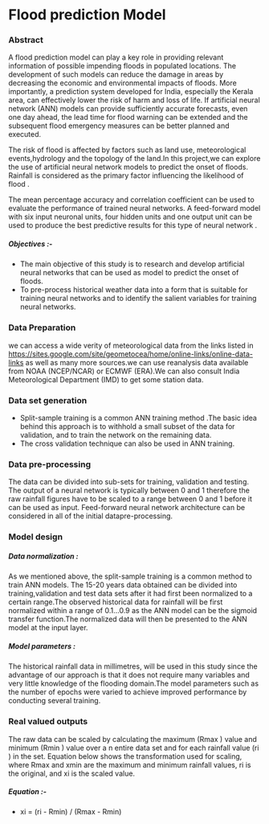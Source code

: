 # Flood prediction Model
### Abstract

A flood prediction model can play a key role in providing relevant information of possible impending floods in populated locations. The development of such models can reduce the damage in areas by decreasing the economic and environmental impacts of floods. More importantly, a prediction system developed for India, especially the Kerala area, can effectively lower the risk of harm and loss of life. If artificial neural network (ANN) models can provide sufficiently accurate forecasts, even one day ahead, the lead time for flood warning can be extended and the subsequent flood emergency measures can be better planned and executed.

The risk of flood is affected by factors such as land use, meteorological events,hydrology and the topology of the land.In this  project,we can explore the use of artificial neural network models to predict the onset of floods. Rainfall is considered as the primary factor influencing the likelihood of flood .

The mean percentage accuracy and correlation coefficient can be used to evaluate the performance of trained neural networks. A feed-forward model with six input neuronal units, four hidden units and one output unit can be used to produce the best predictive results for this type of neural network .

##### Objectives :-
- The main objective of this study is to research and develop artificial neural networks that can be used as model to predict the onset of floods.
- To pre-process historical weather data into a form that is suitable for training neural networks and to identify the salient variables for training neural networks.

### Data Preparation
we can access a wide verity of meteorological data from the links listed in https://sites.google.com/site/geometocea/home/online-links/online-data-links as well as many more sources.we can use reanalysis data available from NOAA (NCEP/NCAR) or ECMWF (ERA).We can also consult India Meteorological Department (IMD) to get some station data.

### Data set generation
- Split-sample training is a common ANN training method .The basic idea behind this approach is to withhold a small subset of the data for validation, and to train the network on the remaining data.
- The cross validation technique can also be used in ANN training.
### Data pre-processing
The data can be divided into sub-sets for training, validation
and testing. The output of a neural network is typically between 0 and 1 therefore the raw rainfall figures have to be scaled to a range between 0 and 1 before it can be used as input. Feed-forward neural network architecture can be considered in all of the initial datapre-processing.
### Model design
##### Data normalization :
As we mentioned above, the split-sample training is a common method to train ANN models. The 15-20 years data obtained can be divided into training,validation and test data sets after it had first been normalized to a certain range.The observed historical data for rainfall will be first normalized within a range of 0.1...0.9 as the ANN model can be the sigmoid transfer function.The normalized data will then be presented to the ANN model at the input layer.
##### Model parameters :
The historical rainfall data in millimetres, will be used in this study since the advantage of our approach is that it
does not require many variables and very little knowledge of the flooding domain.The model parameters such as the number of epochs were varied to achieve improved performance by conducting several training.
### Real valued outputs
The raw data can be scaled by calculating the maximum (Rmax ) value and minimum (Rmin ) value over a n entire data set and for each rainfall value (ri ) in the set. Equation below shows the transformation used for scaling, where Rmax and xmin are the maximum and minimum rainfall values, ri is the original, and xi is the scaled value.

##### Equation :-
- xi = (ri - Rmin) / (Rmax - Rmin)
 
